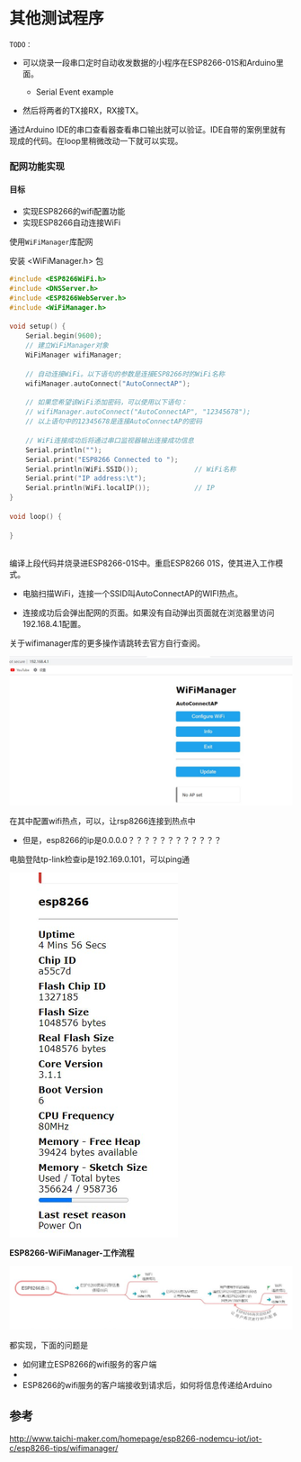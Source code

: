 # 其他测试程序

`TODO：`

* 可以烧录一段串口定时自动收发数据的小程序在ESP8266-01S和Arduino里面。

  * Serial Event example

* 然后将两者的TX接RX，RX接TX。

通过Arduino IDE的串口查看器查看串口输出就可以验证。IDE自带的案例里就有现成的代码。在loop里稍微改动一下就可以实现。

### 配网功能实现

#### 目标

* 实现ESP8266的wifi配置功能
* 实现ESP8266自动连接WiFi

使用`WiFiManager`库配网

安装 <WiFiManager.h>  包
```c
#include <ESP8266WiFi.h>          
#include <DNSServer.h>
#include <ESP8266WebServer.h>
#include <WiFiManager.h>         
 
void setup() {
    Serial.begin(9600);       
    // 建立WiFiManager对象
    WiFiManager wifiManager;
    
    // 自动连接WiFi。以下语句的参数是连接ESP8266时的WiFi名称
    wifiManager.autoConnect("AutoConnectAP");
    
    // 如果您希望该WiFi添加密码，可以使用以下语句：
    // wifiManager.autoConnect("AutoConnectAP", "12345678");
    // 以上语句中的12345678是连接AutoConnectAP的密码
    
    // WiFi连接成功后将通过串口监视器输出连接成功信息 
    Serial.println(""); 
    Serial.print("ESP8266 Connected to ");
    Serial.println(WiFi.SSID());              // WiFi名称
    Serial.print("IP address:\t");
    Serial.println(WiFi.localIP());           // IP
}
 
void loop() {
  
}
 
```
编译上段代码并烧录进ESP8266-01S中。重启ESP8266 01S，使其进入工作模式。

* 电脑扫描WiFi，连接一个SSID叫AutoConnectAP的WIFI热点。

* 连接成功后会弹出配网的页面。如果没有自动弹出页面就在浏览器里访问192.168.4.1配置。

关于wifimanager库的更多操作请跳转去官方自行查阅。

![](img/ESP8266_wifi_hotspot_on.jpg)

在其中配置wifi热点，可以，让rsp8266连接到热点中

* 但是，esp8266的ip是0.0.0.0？？？？？？？？？？？？

电脑登陆tp-link检查ip是192.169.0.101，可以ping通

![](img/ESP8266_info.jpg)


**ESP8266-WiFiManager-工作流程**

![](img/WiFiManager-%E5%B7%A5%E4%BD%9C%E6%B5%81%E7%A8%8B-1024x229.jpg)

都实现，下面的问题是
* 如何建立ESP8266的wifi服务的客户端
* 
* ESP8266的wifi服务的客户端接收到请求后，如何将信息传递给Arduino


## 参考

http://www.taichi-maker.com/homepage/esp8266-nodemcu-iot/iot-c/esp8266-tips/wifimanager/